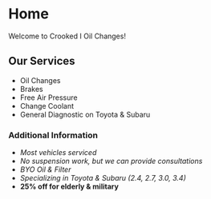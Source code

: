 # Home

Welcome to Crooked I Oil Changes!

## Our Services
- Oil Changes
- Brakes
- Free Air Pressure
- Change Coolant
- General Diagnostic on Toyota & Subaru

### Additional Information
- *Most vehicles serviced*
- *No suspension work, but we can provide consultations*
- *BYO Oil & Filter*
- *Specializing in Toyota & Subaru (2.4, 2.7, 3.0, 3.4)*
- **25% off for elderly & military**

